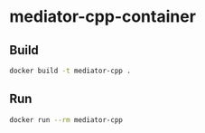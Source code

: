 # mediator-cpp-container

## Build

```zsh
docker build -t mediator-cpp .
```

## Run

```zsh
docker run --rm mediator-cpp
```
